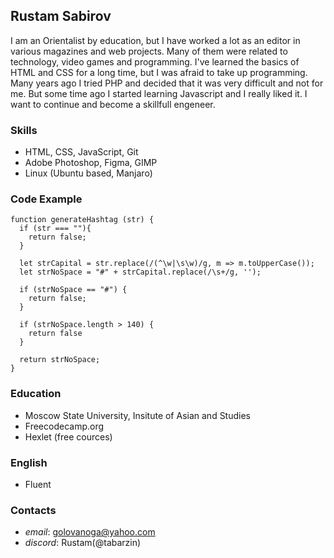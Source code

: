 ## Rustam Sabirov

I am an Orientalist by education, but I have worked a lot as an editor in various magazines and web projects.  Many of them were related to technology, video games and programming. I've learned the basics of HTML and CSS for a long time, but I was afraid to take up programming. Many years ago I tried PHP and decided that it was very difficult and not for me.  But some time ago I started learning Javascript and I really liked it. I want to continue and become a skillfull engeneer.

### Skills
* HTML, CSS, JavaScript, Git
* Adobe Photoshop, Figma, GIMP
* Linux (Ubuntu based, Manjaro)

### Code Example

```
function generateHashtag (str) {
  if (str === ""){
    return false;
  } 
  
  let strCapital = str.replace(/(^\w|\s\w)/g, m => m.toUpperCase());
  let strNoSpace = "#" + strCapital.replace(/\s+/g, '');
  
  if (strNoSpace == "#") {
    return false;
  }
  
  if (strNoSpace.length > 140) {
    return false
  }
  
  return strNoSpace;
}

```
### Education
* Moscow State University, Insitute of Asian and Studies
* Freecodecamp.org
* Hexlet (free cources)

### English
* Fluent

### Contacts
* _email_: golovanoga@yahoo.com
* _discord_: Rustam(@tabarzin)


